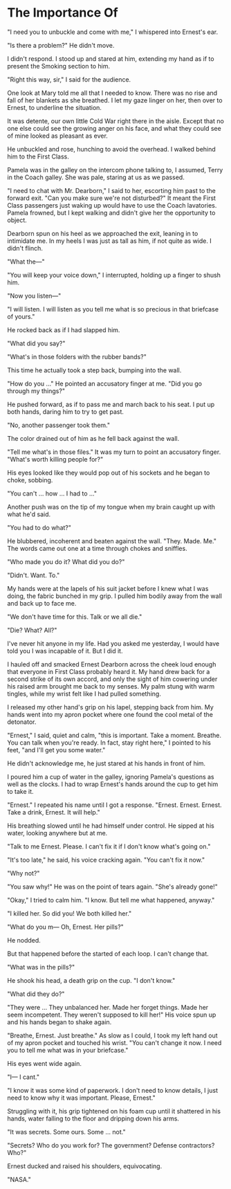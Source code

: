 # The Importance Of

"I need you to unbuckle and come with me," I whispered into Ernest's ear.

"Is there a problem?"
He didn't move.

I didn't respond.
I stood up and stared at him, extending my hand as if to present the Smoking section to him.

"Right this way, sir," I said for the audience.

One look at Mary told me all that I needed to know.
There was no rise and fall of her blankets as she breathed.
I let my gaze linger on her, then over to Ernest, to underline the situation.

It was detente, our own little Cold War right there in the aisle.
Except that no one else could see the growing anger on his face, and what they could see of mine looked as pleasant as ever.

He unbuckled and rose, hunching to avoid the overhead.
I walked behind him to the First Class.

Pamela was in the galley on the intercom phone talking to, I assumed, Terry in the Coach galley.
She was pale, staring at us as we passed.

"I need to chat with Mr. Dearborn,"
I said to her, escorting him past to the forward exit.
"Can you make sure we're not disturbed?"
It meant the First Class passengers just waking up would have to use the Coach lavatories.
Pamela frowned, but I kept walking and didn't give her the opportunity to object.

Dearborn spun on his heel as we approached the exit, leaning in to intimidate me.
In my heels I was just as tall as him, if not quite as wide.
I didn't flinch.

"What the—"

"You will keep your voice down," I interrupted, holding up a finger to shush him.

"Now you listen—"

"I will listen.
I will listen as you tell me what is so precious in that briefcase of yours."

He rocked back as if I had slapped him.

"What did you say?"

"What's in those folders with the rubber bands?"

This time he actually took a step back, bumping into the wall.

"How do you …"
He pointed an accusatory finger at me.
"Did you go through my things?"

He pushed forward, as if to pass me and march back to his seat.
I put up both hands, daring him to try to get past.

"No, another passenger took them."

The color drained out of him as he fell back against the wall.

"Tell me what's in those files."
It was my turn to point an accusatory finger.
"What's worth killing people for?"

His eyes looked like they would pop out of his sockets and he began to choke, sobbing.

"You can't … how … I had to …"

Another push was on the tip of my tongue when my brain caught up with what he'd said.

"You had to do what?"

He blubbered, incoherent and beaten against the wall.
"They.
Made.
Me."
The words came out one at a time through chokes and sniffles.

"Who made you do it?
What did you do?"

"Didn't.
Want.
To."

My hands were at the lapels of his suit jacket before I knew what I was doing, the fabric bunched in my grip.
I pulled him bodily away from the wall and back up to face me.

"We don't have time for this.
Talk or we all die."

"Die?
What?
All?"

I've never hit anyone in my life.
Had you asked me yesterday, I would have told you I was incapable of it.
But I did it.

I hauled off and smacked Ernest Dearborn across the cheek loud enough that everyone in First Class probably heard it.
My hand drew back for a second strike of its own accord, and only the sight of him cowering under his raised arm brought me back to my senses.
My palm stung with warm tingles, while my wrist felt like I had pulled something.

I released my other hand's grip on his lapel, stepping back from him.
My hands went into my apron pocket where one found the cool metal of the detonator.

"Ernest," I said, quiet and calm, "this is important.
Take a moment.
Breathe.
You can talk when you're ready.
In fact, stay right here," I pointed to his feet, "and I'll get you some water."

He didn't acknowledge me, he just stared at his hands in front of him.

I poured him a cup of water in the galley, ignoring Pamela's questions as well as the clocks.
I had to wrap Ernest's hands around the cup to get him to take it.

"Ernest."
I repeated his name until I got a response.
"Ernest.
Ernest.
Ernest.
Take a drink, Ernest.
It will help."

His breathing slowed until he had himself under control.
He sipped at his water, looking anywhere but at me.

"Talk to me Ernest.
Please.
I can't fix it if I don't know what's going on."

"It's too late," he said, his voice cracking again.
"You can't fix it now."

"Why not?"

"You saw why!"
He was on the point of tears again.
"She's already gone!"

"Okay," I tried to calm him.
"I know.
But tell me what happened, anyway."

"I killed her.
So did you!
We both killed her."

"What do you m—
Oh, Ernest.
Her pills?"

He nodded.

But that happened before the started of each loop.
I can't change that.

"What was in the pills?"

He shook his head, a death grip on the cup.
"I don't know."

"What did they do?"

"They were … They unbalanced her.
Made her forget things.
Made her seem incompetent.
They weren't supposed to kill her!"
His voice spun up and his hands began to shake again.

"Breathe, Ernest.
Just breathe."
As slow as I could, I took my left hand out of my apron pocket and touched his wrist.
"You can't change it now.
I need you to tell me what was in your briefcase."

His eyes went wide again.

"I—
I cant."

"I know it was some kind of paperwork.
I don't need to know details, I just need to know why it was important.
Please, Ernest."

Struggling with it, his grip tightened on his foam cup until it shattered in his hands, water falling to the floor and dripping down his arms.

"It was secrets.
Some ours.
Some … not."

"Secrets?
Who do you work for?
The government?
Defense contractors?
Who?"

Ernest ducked and raised his shoulders, equivocating.

"NASA."